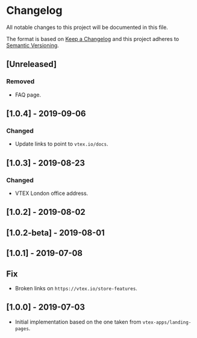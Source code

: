 # Changelog

All notable changes to this project will be documented in this file.

The format is based on [Keep a Changelog](http://keepachangelog.com/en/1.0.0/)
and this project adheres to [Semantic Versioning](http://semver.org/spec/v2.0.0.html).

## [Unreleased]
### Removed
- FAQ page.

## [1.0.4] - 2019-09-06

### Changed

- Update links to point to `vtex.io/docs`.

## [1.0.3] - 2019-08-23

### Changed

- VTEX London office address.

## [1.0.2] - 2019-08-02

## [1.0.2-beta] - 2019-08-01

## [1.0.1] - 2019-07-08

## Fix

- Broken links on `https://vtex.io/store-features`.

## [1.0.0] - 2019-07-03

- Initial implementation based on the one taken from `vtex-apps/landing-pages`.
